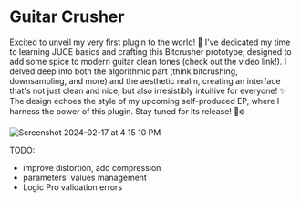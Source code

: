 # Guitar Crusher

Excited to unveil my very first plugin to the world! 🌟 I've dedicated my time to learning JUCE basics and crafting this Bitcrusher prototype, designed to add some spice to modern guitar clean tones (check out the video link!). I delved deep into both the algorithmic part (think bitcrushing, downsampling, and more) and the aesthetic realm, creating an interface that's not just clean and nice, but also irresistibly intuitive for everyone! ✨ The design echoes the style of my upcoming self-produced EP, where I harness the power of this plugin. Stay tuned for its release! 🎸❄️

![Screenshot 2024-02-17 at 4 15 10 PM](https://github.com/nicolagulmini/plugins/assets/62892813/421a0067-b131-42dc-b9b5-61a10b14d12c)

TODO:
- improve distortion, add compression
- parameters' values management
- Logic Pro validation errors
